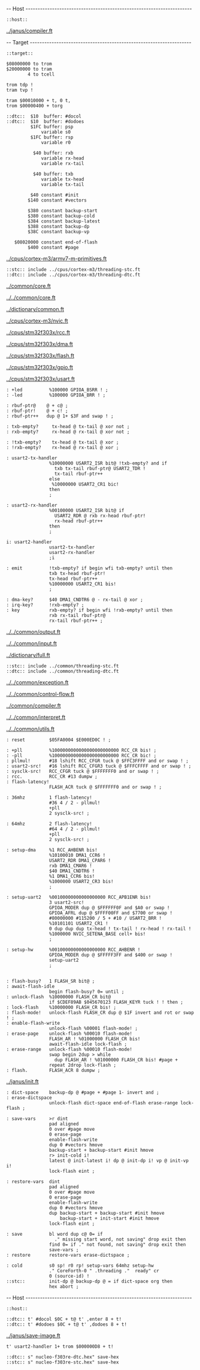 -- Host ---------------------------------------------------------------------

    ::host::

[../janus/compiler.ft](../janus/compiler.ft.md)


-- Target -------------------------------------------------------------------

    ::target::

    $08000000 to trom
    $20000000 to tram
            4 to tcell

    trom tdp !
    tram tvp !

    tram $00010000 + t, 0 t,
    trom $00000400 + torg

    ::dtc::  $10  buffer: #docol
    ::dtc::  $10  buffer: #dodoes
             $1FC buffer: psp
                 variable s0
             $1FC buffer: rsp
                 variable r0

              $40 buffer: rxb
                 variable rx-head
                 variable rx-tail

              $40 buffer: txb
                 variable tx-head
                 variable tx-tail

             $40 constant #init
            $140 constant #vectors

            $380 constant backup-start
            $380 constant backup-cold
            $384 constant backup-latest
            $388 constant backup-dp
            $38C constant backup-vp

       $08020000 constant end-of-flash
            $400 constant #page

[../cpus/cortex-m3/armv7-m-primitives.ft](../cpus/cortex-m3/armv7-m-primitives.ft.md)

    ::stc:: include ../cpus/cortex-m3/threading-stc.ft
    ::dtc:: include ../cpus/cortex-m3/threading-dtc.ft
[../common/core.ft](../common/core.ft.md)

[../../common/core.ft](../../common/core.ft.md)

[../dictionary/common.ft](../dictionary/common.ft.md)


[../cpus/cortex-m3/nvic.ft](../cpus/cortex-m3/nvic.ft.md)

[../cpus/stm32f303x/rcc.ft](../cpus/stm32f303x/rcc.ft.md)

[../cpus/stm32f303x/dma.ft](../cpus/stm32f303x/dma.ft.md)

[../cpus/stm32f303x/flash.ft](../cpus/stm32f303x/flash.ft.md)

[../cpus/stm32f303x/gpio.ft](../cpus/stm32f303x/gpio.ft.md)

[../cpus/stm32f303x/usart.ft](../cpus/stm32f303x/usart.ft.md)


    : +led          %100000 GPIOA_BSRR ! ;
    : -led          %100000 GPIOA_BRR ! ;

    : rbuf-ptr@    @ + c@ ;
    : rbuf-ptr!    @ + c! ;
    : rbuf-ptr++   dup @ 1+ $3F and swap ! ;

    : txb-empty?     tx-head @ tx-tail @ xor not ;
    : rxb-empty?     rx-head @ rx-tail @ xor not ;

    : !txb-empty?    tx-head @ tx-tail @ xor ;
    : !rxb-empty?    rx-head @ rx-tail @ xor ;

    : usart2-tx-handler
                    %10000000 USART2_ISR bit@ !txb-empty? and if
                      txb tx-tail rbuf-ptr@ USART2_TDR !
                      tx-tail rbuf-ptr++
                    else
                     %10000000 USART2_CR1 bic!
                    then
                    ;

    : usart2-rx-handler
                    %00100000 USART2_ISR bit@ if
                      USART2_RDR @ rxb rx-head rbuf-ptr!
                      rx-head rbuf-ptr++
                    then
                    ;

    i: usart2-handler
                    usart2-tx-handler
                    usart2-rx-handler
                    ;i

    : emit          !txb-empty? if begin wfi txb-empty? until then
                    txb tx-head rbuf-ptr!
                    tx-head rbuf-ptr++
                    %10000000 USART2_CR1 bis!
                    ;

    : dma-key?      $40 DMA1_CNDTR6 @ - rx-tail @ xor ;
    : irq-key?      !rxb-empty? ;
    : key           rxb-empty? if begin wfi !rxb-empty? until then
                    rxb rx-tail rbuf-ptr@
                    rx-tail rbuf-ptr++ ;

[../../common/output.ft](../../common/output.ft.md)

[../../common/input.ft](../../common/input.ft.md)

[../dictionary/full.ft](../dictionary/full.ft.md)

    ::stc:: include ../common/threading-stc.ft
    ::dtc:: include ../common/threading-dtc.ft
[../../common/exception.ft](../../common/exception.ft.md)

[../../common/control-flow.ft](../../common/control-flow.ft.md)

[../common/compiler.ft](../common/compiler.ft.md)

[../../common/interpret.ft](../../common/interpret.ft.md)

[../../common/utils.ft](../../common/utils.ft.md)


    : reset         $05FA0004 $E000ED0C ! ;

    : +pll          %1000000000000000000000000 RCC_CR bis! ;
    : -pll          %1000000000000000000000000 RCC_CR bic! ;
    : pllmul!       #18 lshift RCC_CFGR tuck @ $FFC3FFFF and or swap ! ;
    : usart2-src!   #16 lshift RCC_CFGR3 tuck @ $FFFCFFFF and or swap ! ;
    : sysclk-src!   RCC_CFGR tuck @ $FFFFFFF0 and or swap ! ;
    : rcc.          RCC_CR #13 dumpw ;
    : flash-latency!
                    FLASH_ACR tuck @ $FFFFFFF0 and or swap ! ;

    : 36mhz         1 flash-latency!
                    #36 4 / 2 - pllmul!
                    +pll
                    2 sysclk-src! ;

    : 64mhz         2 flash-latency!
                    #64 4 / 2 - pllmul!
                    +pll
                    2 sysclk-src! ;

    : setup-dma     %1 RCC_AHBENR bis!
                    %10100010 DMA1_CCR6 !
                    USART2_RDR DMA1_CPAR6 !
                    rxb DMA1_CMAR6 !
                    $40 DMA1_CNDTR6 !
                    %1 DMA1_CCR6 bis!
                    %1000000 USART2_CR3 bis!
                    ;

    : setup-uart2   %00100000000000000000 RCC_APB1ENR bis!
                    3 usart2-src!
                    GPIOA_MODER dup @ $FFFFFF0F and $A0 or swap !
                    GPIOA_AFRL dup @ $FFFF00FF and $7700 or swap !
                    #80000000 #115200 / 5 + #10 / USART2_BRR !
                    %10101101 USART2_CR1 !
                    0 dup dup dup tx-head ! tx-tail ! rx-head ! rx-tail !
                    %1000000 NVIC_SETENA_BASE cell+ bis!
                    ;

    : setup-hw      %00100000000000000000 RCC_AHBENR !
                    GPIOA_MODER dup @ $FFFFF3FF and $400 or swap !
                    setup-uart2
                    ;


    : flash-busy?   1 FLASH_SR bit@ ;
    : await-flash-idle
                    begin flash-busy? 0= until ;
    : unlock-flash  %10000000 FLASH_CR bit@
                    if $CDEF89AB $045670123 FLASH_KEYR tuck ! ! then ;
    : lock-flash    %10000000 FLASH_CR bis! ;
    : flash-mode!   unlock-flash FLASH_CR dup @ $1F invert and rot or swap ! ;
    : enable-flash-write
                    unlock-flash %00001 flash-mode! ;
    : erase-page    unlock-flash %00010 flash-mode!
                    FLASH_AR ! %01000000 FLASH_CR bis!
                    await-flash-idle lock-flash ;
    : erase-range   unlock-flash %00010 flash-mode!
                    swap begin 2dup > while
                      dup FLASH_AR ! %01000000 FLASH_CR bis! #page +
                    repeat 2drop lock-flash ;
    : flash.        FLASH_ACR 8 dumpw ;

[../janus/init.ft](../janus/init.ft.md)


    : dict-space    backup-dp @ #page + #page 1- invert and ;
    : erase-dictspace
                    unlock-flash dict-space end-of-flash erase-range lock-flash ;

    : save-vars     >r dint
                    pad aligned
                    0 over #page move
                    0 erase-page
                    enable-flash-write
                    dup 0 #vectors hmove
                    backup-start + backup-start #init hmove
                    r> init-cold i!
                    latest @ init-latest i! dp @ init-dp i! vp @ init-vp i!
                    lock-flash eint ;

    : restore-vars  dint
                    pad aligned
                    0 over #page move
                    0 erase-page
                    enable-flash-write
                    dup 0 #vectors hmove
                    dup backup-start + backup-start #init hmove
                        backup-start + init-start #init hmove
                    lock-flash eint ;

    : save          bl word dup c@ 0= if
                      ." missing start word, not saving" drop exit then
                    find 0= if ." not found, not saving" drop exit then
                    save-vars ;
    : restore       restore-vars erase-dictspace ;

    : cold          s0 sp! r0 rp! setup-vars 64mhz setup-hw
                    ." CoreForth-0 " .threading ."  ready" cr
                    0 (source-id) !
    ::stc::         init-dp @ backup-dp @ = if dict-space org then
                    hex abort ;

-- Host ---------------------------------------------------------------------

    ::host::

    ::dtc:: t' #docol $0C + t@ t' ,enter 8 + t!
    ::dtc:: t' #dodoes $0C + t@ t' ,dodoes 8 + t!

[../janus/save-image.ft](../janus/save-image.ft.md)


    t' usart2-handler 1+ trom $000000D8 + t!

    ::dtc:: s" nucleo-f303re-dtc.hex" save-hex
    ::stc:: s" nucleo-f303re-stc.hex" save-hex
